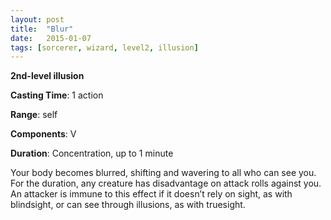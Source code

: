 ```yaml
---
layout: post
title:  "Blur"
date:   2015-01-07
tags: [sorcerer, wizard, level2, illusion]
---
```


**2nd-level illusion**

**Casting Time**: 1 action

**Range**: self

**Components**: V

**Duration**: Concentration, up to 1 minute

Your body becomes blurred, shifting and wavering to all who can see you. For the duration, any creature has disadvantage on attack rolls against you. An attacker is immune to this effect if it doesn’t rely on sight, as with blindsight, or can see through illusions, as with truesight.
